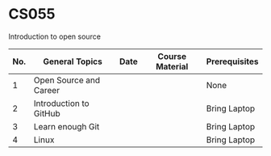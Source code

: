 # CS055

Introduction to open source 


|No.| General Topics        | Date        | Course Material| Prerequisites|
|---|-----------------------|-------------|----------------|--------------|
|1  |Open Source and Career |             |                | None         |
|2  |Introduction to GitHub |             |                | Bring Laptop |
|3  |Learn enough Git       |             |                | Bring Laptop |    
|4  |Linux                  |             |                | Bring Laptop | 
 
